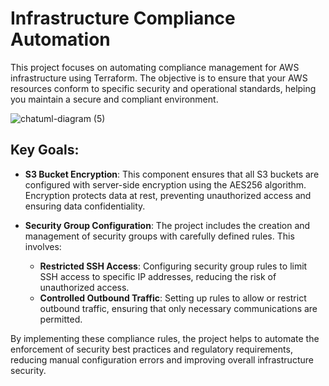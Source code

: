 # Infrastructure Compliance Automation

This project focuses on automating compliance management for AWS infrastructure using Terraform. The objective is to ensure that your AWS resources conform to specific security and operational standards, helping you maintain a secure and compliant environment. 

![chatuml-diagram (5)](https://github.com/user-attachments/assets/d5d3ec22-8f72-431d-bf5f-82b56748420c)


## Key Goals:

- **S3 Bucket Encryption**: This component ensures that all S3 buckets are configured with server-side encryption using the AES256 algorithm. Encryption protects data at rest, preventing unauthorized access and ensuring data confidentiality.

- **Security Group Configuration**: The project includes the creation and management of security groups with carefully defined rules. This involves:
  - **Restricted SSH Access**: Configuring security group rules to limit SSH access to specific IP addresses, reducing the risk of unauthorized access.
  - **Controlled Outbound Traffic**: Setting up rules to allow or restrict outbound traffic, ensuring that only necessary communications are permitted.

By implementing these compliance rules, the project helps to automate the enforcement of security best practices and regulatory requirements, reducing manual configuration errors and improving overall infrastructure security.
